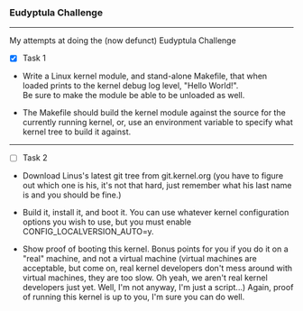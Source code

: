 ### Eudyptula Challenge
---
My attempts at doing the (now defunct) Eudyptula Challenge

- [x] Task 1  


- Write a Linux kernel module, and stand-alone Makefile, that when loaded
prints to the kernel debug log level, "Hello World!".  
Be sure to make the module be able to be unloaded as well.

- The Makefile should build the kernel module against the source for the
currently running kernel, or, use an environment variable to specify
what kernel tree to build it against.

---
- [ ] Task 2

- Download Linus's latest git tree from git.kernel.org (you have to
  figure out which one is his, it's not that hard, just remember what
  his last name is and you should be fine.)


- Build it, install it, and boot it.  You can use whatever kernel
  configuration options you wish to use, but you must enable
  CONFIG_LOCALVERSION_AUTO=y.


- Show proof of booting this kernel.  Bonus points for you if you do
  it on a "real" machine, and not a virtual machine (virtual machines
  are acceptable, but come on, real kernel developers don't mess
  around with virtual machines, they are too slow.  Oh yeah, we aren't
  real kernel developers just yet.  Well, I'm not anyway, I'm just a
  script...)  Again, proof of running this kernel is up to you, I'm
  sure you can do well.

